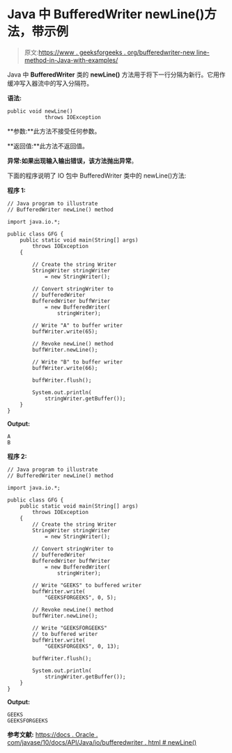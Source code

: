 # Java 中 BufferedWriter newLine()方法，带示例

> 原文:[https://www . geeksforgeeks . org/bufferedwriter-new line-method-in-Java-with-examples/](https://www.geeksforgeeks.org/bufferedwriter-newline-method-in-java-with-examples/)

Java 中 **BufferedWriter** 类的 **newLine()** 方法用于将下一行分隔为新行。它用作缓冲写入器流中的写入分隔符。

**语法:**

```
public void newLine()
            throws IOException

```

**参数:**此方法不接受任何参数。

**返回值:**此方法不返回值。

**异常:**如果出现输入输出错误，该方法抛出**异常**。

下面的程序说明了 IO 包中 BufferedWriter 类中的 newLine()方法:

**程序 1:**

```
// Java program to illustrate
// BufferedWriter newLine() method

import java.io.*;

public class GFG {
    public static void main(String[] args)
        throws IOException
    {

        // Create the string Writer
        StringWriter stringWriter
            = new StringWriter();

        // Convert stringWriter to
        // bufferedWriter
        BufferedWriter buffWriter
            = new BufferedWriter(
                stringWriter);

        // Write "A" to buffer writer
        buffWriter.write(65);

        // Revoke newLine() method
        buffWriter.newLine();

        // Write "B" to buffer writer
        buffWriter.write(66);

        buffWriter.flush();

        System.out.println(
            stringWriter.getBuffer());
    }
}
```

**Output:**

```
A
B

```

**程序 2:**

```
// Java program to illustrate
// BufferedWriter newLine() method

import java.io.*;

public class GFG {
    public static void main(String[] args)
        throws IOException
    {
        // Create the string Writer
        StringWriter stringWriter
            = new StringWriter();

        // Convert stringWriter to
        // bufferedWriter
        BufferedWriter buffWriter
            = new BufferedWriter(
                stringWriter);

        // Write "GEEKS" to buffered writer
        buffWriter.write(
            "GEEKSFORGEEKS", 0, 5);

        // Revoke newLine() method
        buffWriter.newLine();

        // Write "GEEKSFORGEEKS"
        // to buffered writer
        buffWriter.write(
            "GEEKSFORGEEKS", 0, 13);

        buffWriter.flush();

        System.out.println(
            stringWriter.getBuffer());
    }
}
```

**Output:**

```
GEEKS
GEEKSFORGEEKS

```

**参考文献:**
[https://docs . Oracle . com/javase/10/docs/API/Java/io/bufferedwriter . html # newLine()](https://docs.oracle.com/javase/10/docs/api/java/io/BufferedWriter.html#newLine())